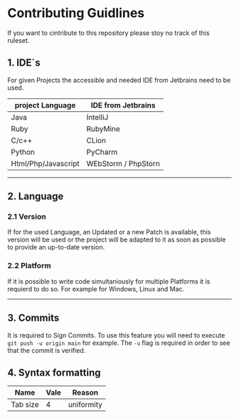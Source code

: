# Contributing Guidlines

If you want to cintribute to this repository please stoy no track of this ruleset.

## 1. IDE´s

For given Projects the accessible and needed IDE from Jetbrains need to be used.

| project Language    | IDE from Jetbrains  |
| ------------------- | ------------------- |
| Java                | IntelliJ            |
| Ruby                | RubyMine            |
| C/c++               | CLion               |
| Python              | PyCharm             |
| Html/Php/Javascript | WEbStorm / PhpStorn |

---

## 2. Language

### 2.1 Version

If for the used Language, an Updated or a new Patch is available, this version will be used or the project will be adapted
to it as soon as possible to provide an up-to-date version.

### 2.2 Platform

If it is possible to write code simultaniously for multiple Platforms it is requierd to do so.
For example for Windows, Linux and Mac.

---

## 3. Commits

It is required to Sign Commits.
To use this feature you will need to execute `git push -u origin main` for example.
The `-u` flag is required in order to see that the commit is verified.

## 4. Syntax formatting

| Name     | Vale | Reason     |
| -------- | ---- | ---------- |
| Tab size | 4    | uniformity |
